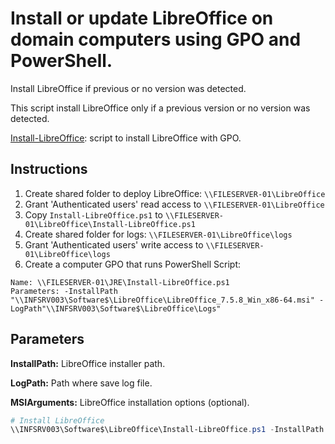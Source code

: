 # Install or update LibreOffice on domain computers using GPO and PowerShell.

Install LibreOffice if previous or no version was detected.

This script install LibreOffice only if a previous version or no version was detected.

[Install-LibreOffice](https://raw.githubusercontent.com/juangranados/powershell-scripts/main/Install%20LibreOffice/Install-LibreOffice.ps1): script to install LibreOffice with GPO.

## Instructions

1. Create shared folder to deploy LibreOffice: ```\\FILESERVER-01\LibreOffice```
2. Grant 'Authenticated users' read access to ```\\FILESERVER-01\LibreOffice```
3. Copy ```Install-LibreOffice.ps1``` to ```\\FILESERVER-01\LibreOffice\Install-LibreOffice.ps1```
4. Create shared folder for logs: ```\\FILESERVER-01\LibreOffice\logs```
5. Grant 'Authenticated users' write access to ```\\FILESERVER-01\LibreOffice\logs```
6. Create a computer GPO that runs PowerShell Script:
```
Name: \\FILESERVER-01\JRE\Install-LibreOffice.ps1
Parameters: -InstallPath "\\INFSRV003\Software$\LibreOffice\LibreOffice_7.5.8_Win_x86-64.msi" -LogPath"\\INFSRV003\Software$\LibreOffice\Logs"
```
## Parameters

**InstallPath:** LibreOffice installer path.

**LogPath:** Path where save log file.

**MSIArguments:** LibreOffice installation options (optional).

```powershell
# Install LibreOffice
\\INFSRV003\Software$\LibreOffice\Install-LibreOffice.ps1 -InstallPath "\\INFSRV003\Software$\LibreOffice\LibreOffice_7.5.8_Win_x86-64.msi" -LogPath"\\INFSRV003\Software$\LibreOffice\Logs" 
```
